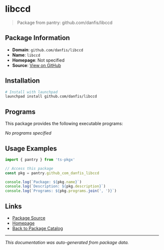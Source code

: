 # libccd

> Package from pantry: github.com/danfis/libccd

## Package Information

- **Domain**: `github.com/danfis/libccd`
- **Name**: `libccd`
- **Homepage**: Not specified
- **Source**: [View on GitHub](https://github.com/pkgxdev/pantry/tree/main/projects/github.com/danfis/libccd/package.yml)

## Installation

```bash
# Install with launchpad
launchpad install github.com/danfis/libccd
```

## Programs

This package provides the following executable programs:

*No programs specified*

## Usage Examples

```typescript
import { pantry } from 'ts-pkgx'

// Access this package
const pkg = pantry.github_com_danfis_libccd

console.log(`Package: ${pkg.name}`)
console.log(`Description: ${pkg.description}`)
console.log(`Programs: ${pkg.programs.join(', ')}`)
```

## Links

- [Package Source](https://github.com/pkgxdev/pantry/tree/main/projects/github.com/danfis/libccd/package.yml)
- [Homepage](#)
- [Back to Package Catalog](../package-catalog.md)

---

*This documentation was auto-generated from package data.*
